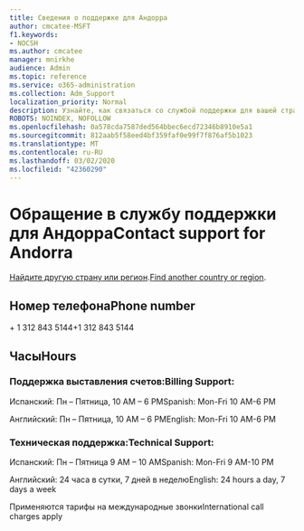 ```yaml
---
title: Сведения о поддержке для Андорра
author: cmcatee-MSFT
f1.keywords:
- NOCSH
ms.author: cmcatee
manager: mnirkhe
audience: Admin
ms.topic: reference
ms.service: o365-administration
ms.collection: Adm_Support
localization_priority: Normal
description: Узнайте, как связаться со службой поддержки для вашей страны или региона.
ROBOTS: NOINDEX, NOFOLLOW
ms.openlocfilehash: 0a578cda7587ded564bbec6ecd72346b8910e5a1
ms.sourcegitcommit: 812aab5f58eed4bf359faf0e99f7f876af5b1023
ms.translationtype: MT
ms.contentlocale: ru-RU
ms.lasthandoff: 03/02/2020
ms.locfileid: "42360290"
---
```

# <a name="contact-support-for-andorra"></a><span data-ttu-id="6e1f6-103">Обращение в службу поддержки для Андорра</span><span class="sxs-lookup"><span data-stu-id="6e1f6-103">Contact support for Andorra</span></span>

<span data-ttu-id="6e1f6-104">[Найдите другую страну или регион](../contact-support-for-business-products.md).</span><span class="sxs-lookup"><span data-stu-id="6e1f6-104">[Find another country or region](../contact-support-for-business-products.md).</span></span>

## <a name="phone-number"></a><span data-ttu-id="6e1f6-105">Номер телефона</span><span class="sxs-lookup"><span data-stu-id="6e1f6-105">Phone number</span></span>
<span data-ttu-id="6e1f6-106">+ 1 312 843 5144</span><span class="sxs-lookup"><span data-stu-id="6e1f6-106">+1 312 843 5144</span></span>

## <a name="hours"></a><span data-ttu-id="6e1f6-107">Часы</span><span class="sxs-lookup"><span data-stu-id="6e1f6-107">Hours</span></span>
### <a name="billing-support"></a><span data-ttu-id="6e1f6-108">Поддержка выставления счетов:</span><span class="sxs-lookup"><span data-stu-id="6e1f6-108">Billing Support:</span></span>

<span data-ttu-id="6e1f6-109">Испанский: Пн – Пятница, 10 AM – 6 PM</span><span class="sxs-lookup"><span data-stu-id="6e1f6-109">Spanish: Mon-Fri 10 AM-6 PM</span></span>

<span data-ttu-id="6e1f6-110">Английский: Пн – Пятница, 10 AM – 6 PM</span><span class="sxs-lookup"><span data-stu-id="6e1f6-110">English: Mon-Fri 10 AM-6 PM</span></span>

### <a name="technical-support"></a><span data-ttu-id="6e1f6-111">Техническая поддержка:</span><span class="sxs-lookup"><span data-stu-id="6e1f6-111">Technical Support:</span></span>

<span data-ttu-id="6e1f6-112">Испанский: Пн – Пятница 9 AM – 10 AM</span><span class="sxs-lookup"><span data-stu-id="6e1f6-112">Spanish: Mon-Fri 9 AM-10 PM</span></span>

<span data-ttu-id="6e1f6-113">Английский: 24 часа в сутки, 7 дней в неделю</span><span class="sxs-lookup"><span data-stu-id="6e1f6-113">English: 24 hours a day, 7 days a week</span></span>

<span data-ttu-id="6e1f6-114">Применяются тарифы на международные звонки</span><span class="sxs-lookup"><span data-stu-id="6e1f6-114">International call charges apply</span></span>
